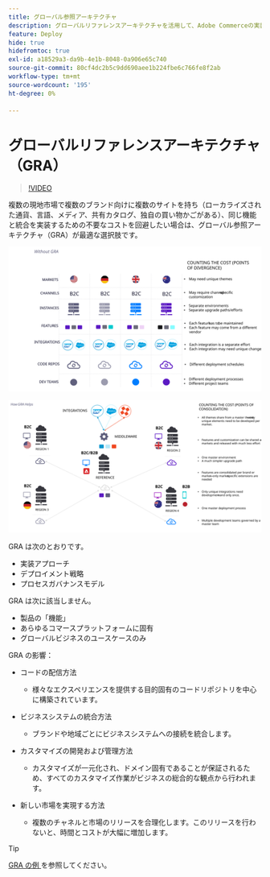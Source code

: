 ```yaml
---
title: グローバル参照アーキテクチャ
description: グローバルリファレンスアーキテクチャを活用して、Adobe Commerceの実装を最大限に活用できます。
feature: Deploy
hide: true
hidefromtoc: true
exl-id: a18529a3-da9b-4e1b-8048-0a906e65c740
source-git-commit: 80cf4dc2b5c9dd690aee1b224fbe6c766fe8f2ab
workflow-type: tm+mt
source-wordcount: '195'
ht-degree: 0%

---
```



# グローバルリファレンスアーキテクチャ（GRA）

>[!VIDEO](https://video.tv.adobe.com/v/3410528/?quality=12&learn=on)

複数の現地市場で複数のブランド向けに複数のサイトを持ち（ローカライズされた通貨、言語、メディア、共有カタログ、独自の買い物かごがある）、同じ機能と統合を実装するための不要なコストを回避したい場合は、グローバル参照アーキテクチャ（GRA）が最適な選択肢です。

![ アーキテクチャの相違のコストを説明する表 ](../../../assets/playbooks/divergent-architecture.svg)

![ アーキテクチャの統合コストを説明する表 ](../../../assets/playbooks/consolidated-architecture.svg)

GRA は次のとおりです。

- 実装アプローチ
- デプロイメント戦略
- プロセスガバナンスモデル

GRA は次に該当しません。

- 製品の「機能」
- あらゆるコマースプラットフォームに固有
- グローバルビジネスのユースケースのみ

GRA の影響：

- コードの配信方法

   - 様々なエクスペリエンスを提供する目的固有のコードリポジトリを中心に構築されています。

- ビジネスシステムの統合方法

   - ブランドや地域ごとにビジネスシステムへの接続を統合します。

- カスタマイズの開発および管理方法

   - カスタマイズが一元化され、ドメイン固有であることが保証されるため、すべてのカスタマイズ作業がビジネスの総合的な観点から行われます。

- 新しい市場を実現する方法

   - 複数のチャネルと市場のリリースを合理化します。このリリースを行わないと、時間とコストが大幅に増加します。

>[!TIP]
>
>[GRA の例 ](examples.md) を参照してください。
